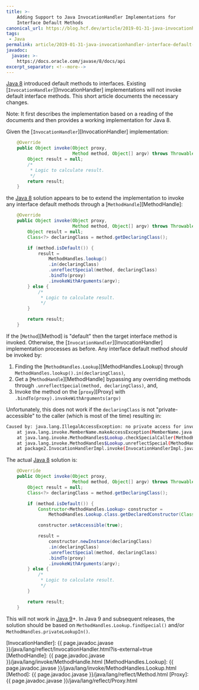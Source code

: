 ```yaml
---
title: >-
    Adding Support to Java InvocationHandler Implementations for
    Interface Default Methods
canonical_url: https://blog.hcf.dev/article/2019-01-31-java-invocationhandler-interface-default-methods/
tags:
 - Java
permalink: article/2019-01-31-java-invocationhandler-interface-default-methods
javadoc:
  javase: >-
    https://docs.oracle.com/javase/8/docs/api
excerpt_separator: <!--more-->
---
```


[Java 8] introduced default methods to interfaces.  Existing
[`InvocationHandler`][InvocationHandler] implementations will not invoke
default interface methods.  This short article documents the necessary
changes.
<!--more-->
Note: It first describes the implementation based on a reading of the
documents and then provides a working implementation for Java 8.

Given the [`InvocationHandler`][InvocationHandler] implementation:

``` java
    @Override
    public Object invoke(Object proxy,
                         Method method, Object[] argv) throws Throwable {
        Object result = null;
        /*
         * Logic to calculate result.
         */
        return result;
    }
```

the [Java 8] solution appears to be to extend the implementation to invoke any
interface default methods through a [`MethodHandle`][MethodHandle]:

``` java
    @Override
    public Object invoke(Object proxy,
                         Method method, Object[] argv) throws Throwable {
        Object result = null;
        Class<?> declaringClass = method.getDeclaringClass();

        if (method.isDefault()) {
            result =
                MethodHandles.lookup()
                .in(declaringClass)
                .unreflectSpecial(method, declaringClass)
                .bindTo(proxy)
                .invokeWithArguments(argv);
        } else {
            /*
             * Logic to calculate result.
             */
        }

        return result;
    }
```

If the [`Method`][Method] is "default" then the target interface method is
invoked.  Otherwise, the [`InvocationHandler`][InvocationHandler]
implementation processes as before.  Any interface default method *should*
be invoked by:

1. Finding the
   [`MethodHandles.Lookup`][MethodHandles.Lookup] through
   `MethodHandles.lookup().in(declaringClass)`,
2. Get a [`MethodHandle`][MethodHandle] bypassing any overriding methods
   through `.unreflectSpecial(method, declaringClass)`, and,
3. Invoke the method on the [`proxy`][Proxy] with
   `.bindTo(proxy).invokeWithArguments(argv)`

Unfortunately, this does not work if the `declaringClass` is not
"private-accessible" to the caller (which is most of the time) resulting in:

``` bash
Caused by: java.lang.IllegalAccessException: no private access for invokespecial: interface package1.SomeInterface, from package1.SomeInterface/public
	at java.lang.invoke.MemberName.makeAccessException(MemberName.java:850)
	at java.lang.invoke.MethodHandles$Lookup.checkSpecialCaller(MethodHandles.java:1572)
	at java.lang.invoke.MethodHandles$Lookup.unreflectSpecial(MethodHandles.java:1231)
	at package2.InvocationHandlerImpl.invoke(InvocationHandlerImpl.java:59)
```

The actual [Java 8] solution is:

``` java
    @Override
    public Object invoke(Object proxy,
                         Method method, Object[] argv) throws Throwable {
        Object result = null;
        Class<?> declaringClass = method.getDeclaringClass();

        if (method.isDefault()) {
            Constructor<MethodHandles.Lookup> constructor =
                MethodHandles.Lookup.class.getDeclaredConstructor(Class.class);

            constructor.setAccessible(true);

            result =
                constructor.newInstance(declaringClass)
                .in(declaringClass)
                .unreflectSpecial(method, declaringClass)
                .bindTo(proxy)
                .invokeWithArguments(argv);
        } else {
            /*
             * Logic to calculate result.
             */
        }

        return result;
    }
```

This will not work in [Java 9]+.  In Java 9 and subsequent releases, the
solution should be based on `MethodHandles.Lookup.findSpecial()` and/or
`MethodHandles.privateLookupIn()`.

[Java 8]: https://www.java.com/en/download/help/java8.html
[Java 9]: https://www.oracle.com/java/java9.html

[InvocationHandler]: {{ page.javadoc.javase }}/java/lang/reflect/InvocationHandler.html?is-external=true
[MethodHandle]: {{ page.javadoc.javase }}/java/lang/invoke/MethodHandle.html
[MethodHandles.Lookup]: {{ page.javadoc.javase }}/java/lang/invoke/MethodHandles.Lookup.html
[Method]: {{ page.javadoc.javase }}/java/lang/reflect/Method.html
[Proxy]: {{ page.javadoc.javase }}/java/lang/reflect/Proxy.html
